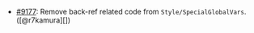 * [#9177](https://github.com/rubocop-hq/rubocop/pull/9177): Remove back-ref related code from `Style/SpecialGlobalVars`. ([@r7kamura][])
